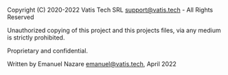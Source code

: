 Copyright (C) 2020-2022 Vatis Tech SRL <support@vatis.tech>  - All Rights Reserved

Unauthorized copying of this project and this projects files, via any medium is strictly prohibited.

Proprietary and confidential.

Written by Emanuel Nazare <emanuel@vatis.tech>, April 2022
